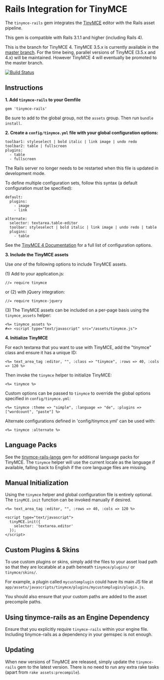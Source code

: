 Rails Integration for TinyMCE
=============================

The `tinymce-rails` gem integrates the [TinyMCE](http://www.tinymce.com/) editor with the Rails asset pipeline.

This gem is compatible with Rails 3.1.1 and higher (including Rails 4).

This is the branch for TinyMCE 4. TinyMCE 3.5.x is currently available in the [master branch](https://github.com/spohlenz/tinymce-rails). For the time being, parallel versions of TinyMCE (3.5.x and 4.x) will be maintained. However TinyMCE 4 will eventually be promoted to the master branch.

[![Build Status](https://travis-ci.org/spohlenz/tinymce-rails.png?branch=tinymce-4)](https://travis-ci.org/spohlenz/tinymce-rails)


Instructions
------------

**1. Add `tinymce-rails` to your Gemfile**

    gem 'tinymce-rails'

Be sure to add to the global group, not the `assets` group. Then run `bundle install`.


**2. Create a `config/tinymce.yml` file with your global configuration options:**

    toolbar1: styleselect | bold italic | link image | undo redo
    toolbar2: table | fullscreen
    plugins:
      - table
      - fullscreen
      
The Rails server no longer needs to be restarted when this file is updated in development mode.

To define multiple configuration sets, follow this syntax (a default configuration must be specified):

    default:
      plugins:
        - image
        - link
    
    alternate:
      selector: textarea.table-editor
      toolbar: styleselect | bold italic | link image | undo redo | table
      plugins:
        - table

See the [TinyMCE 4 Documentation](http://www.tinymce.com/wiki.php/Configuration) for a full list of configuration options.


**3. Include the TinyMCE assets**

Use *one* of the following options to include TinyMCE assets.

(1) Add to your application.js:

    //= require tinymce

or (2) with jQuery integration:

    //= require tinymce-jquery

(3) The TinyMCE assets can be included on a per-page basis using the `tinymce_assets` helper:

    <%= tinymce_assets %>
    #=> <script type="text/javascript" src="/assets/tinymce.js">


**4. Initialize TinyMCE**

For each textarea that you want to use with TinyMCE, add the "tinymce" class and ensure it has a unique ID:

    <%= text_area_tag :editor, "", :class => "tinymce", :rows => 40, :cols => 120 %>

Then invoke the `tinymce` helper to initialize TinyMCE:

    <%= tinymce %>

Custom options can be passed to `tinymce` to override the global options specified in `config/tinymce.yml`:

    <%= tinymce :theme => "simple", :language => "de", :plugins => ["wordcount", "paste"] %>

Alternate configurations defined in 'config/tinymce.yml' can be used with:

    <%= tinymce :alternate %>


Language Packs
--------------

See the [tinymce-rails-langs](https://github.com/spohlenz/tinymce-rails-langs) gem for additional language packs for TinyMCE. The `tinymce` helper will use the current locale as the language if available, falling back to English if the core language files are missing.


Manual Initialization
---------------------

Using the `tinymce` helper and global configuration file is entirely optional. The `tinyMCE.init` function can be invoked manually if desired.

    <%= text_area_tag :editor, "", :rows => 40, :cols => 120 %>

    <script type="text/javascript">
      tinyMCE.init({
        selector: 'textarea.editor'
      });
    </script>


Custom Plugins & Skins
----------------------

To use custom plugins or skins, simply add the files to your asset load path so that they are locatable at a path beneath `tinymce/plugins/` or `tinymce/skins/`.

For example, a plugin called `mycustomplugin` could have its main JS file at `app/assets/javascripts/tinymce/plugins/mycustomplugin/plugin.js`.

You should also ensure that your custom paths are added to the asset precompile paths.


Using tinymce-rails as an Engine Dependency
-------------------------------------------

Ensure that you explicitly require `tinymce-rails` within your engine file. Including tinymce-rails as a dependency in your gemspec is not enough.


Updating
--------

When new versions of TinyMCE are released, simply update the `tinymce-rails` gem to the latest version. There is no need to run any extra rake tasks (apart from `rake assets:precompile`).
